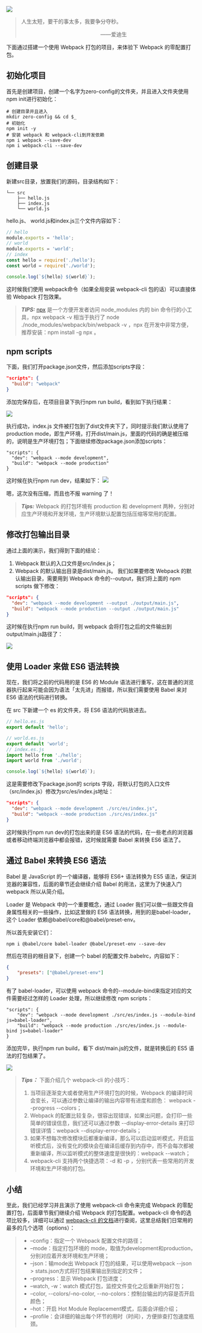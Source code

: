 ![](https://img4.mukewang.com/5cd962f40001a7a706400360.jpg)

> 人生太短，要干的事太多，我要争分夺秒。
> 
> &emsp;&emsp;&emsp;&emsp;&emsp;&emsp;&emsp;&emsp;&emsp;&emsp;&emsp;&emsp;&emsp;&emsp;&emsp;——爱迪生

下面通过搭建一个使用 Webpack 打包的项目，来体验下 Webpack 的零配置打包。

## 初始化项目

首先是创建项目，创建一个名字为zero-config的文件夹，并且进入文件夹使用npm init进行初始化：

```
# 创建目录并且进入
mkdir zero-config && cd $_
# 初始化
npm init -y
# 安装 webpack 和 webpack-cli到开发依赖
npm i webpack --save-dev
npm i webpack-cli --save-dev
```

## 创建目录

新建src目录，放置我们的源码，目录结构如下：

```
└── src
    ├── hello.js
    ├── index.js
    └── world.js
```

hello.js、 world.js和index.js三个文件内容如下：

```javascript
// hello
module.exports = 'hello';
// world
module.exports = 'world';
// index
const hello = require('./hello');
const world = require('./world');

console.log(`${hello} ${world}`);
```

这时候我们使用 webpack命令（如果全局安装 webpack-cli 包的话）可以直接体验 Webpack 打包效果。

> ***TIPS:*** [npx](https://www.npmjs.com/package/npx) 是一个方便开发者访问 node_modules 内的 bin 命令行的小工具，npx webpack -v 相当于执行了 node ./node_modules/webpack/bin/webpack -v ，npx 在开发中非常方便，推荐安装：npm install -g npx 。

## npm scripts
下面，我们打开package.json文件，然后添加scripts字段：

```json
"scripts": {
  "build": "webpack"
}
```
添加完保存后，在项目目录下执行npm run build，看到如下执行结果：

![](http://img.mukewang.com/5cd8d3f50001297014441032.png)

执行成功，index.js 文件被打包到了dist文件夹下了，同时提示我们默认使用了production mode，即生产环境，打开dist/main.js，里面的代码的确是被压缩的，说明是生产环境打包；下面继续修改package.json添加scripts：

```
"scripts": {
  "dev": "webpack --mode development",
  "build": "webpack --mode production"
}
```

这时候在执行npm run dev，结果如下：
![](http://img.mukewang.com/5cd8d4240001846f14440648.png)

嗯，这次没有压缩，而且也不报 warning 了！

> ***Tips:*** Webpack 的打包环境有 production 和 development 两种，分别对应生产环境和开发环境，生产环境默认配置包括压缩等常用的配置。

## 修改打包输出目录
通过上面的演示，我们得到下面的结论：

1. Webpack 默认的入口文件是src/index.js；
2. Webpack 的默认输出目录是dist/main.js。
我们如果要修改 Webpack 的默认输出目录，需要用到 Webpack 命令的--output，我们将上面的 npm scripts 做下修改：

```json
"scripts": {
  "dev": "webpack --mode development --output ./output/main.js",
  "build": "webpack --mode production --output ./output/main.js"
}
```

这时候在执行npm run build，则 webpack 会将打包之后的文件输出到output/main.js路径了：

![](http://img.mukewang.com/5cd8d60900015b7016860744.png)

## 使用 Loader 来做 ES6 语法转换
现在，我们将之前的代码用的是 ES6 的 Module 语法进行重写，这在普通的浏览器执行起来可能会因为语法「太先进」而报错，所以我们需要使用 Babel 来对 ES6 语法的代码进行转换。

在 src 下新建一个 es 的文件夹，将 ES6 语法的代码放进去。

```javascript
// hello.es.js
export default 'hello';

// world.es.js
export default 'world';
// index.es.js
import hello from './hello';
import world from './world';

console.log(`${hello} ${world}`);
```

这是需要修改下package.json的 scripts 字段，将默认打包的入口文件（src/index.js）修改为src/es/index.js地址：

```json
"scripts": {
  "dev": "webpack --mode development ./src/es/index.js",
  "build": "webpack --mode production ./src/es/index.js"
}
```

这时候执行npm run dev的打包出来的是 ES6 语法的代码，在一些老点的浏览器或者移动终端浏览器中都会报错，这时候就需要 Babel 来转换 ES6 语法了。

## 通过 Babel 来转换 ES6 语法
Babel 是 JavaScript 的一个编译器，能够将 ES6+ 语法转换为 ES5 语法，保证浏览器的兼容性，后面的章节还会继续介绍 Babel 的用法，这里为了快速入门 webpack 所以从简介绍。

Loader 是 Webpack 中的一个重要概念，通过 Loader 我们可以做一些跟文件自身属性相关的一些操作，比如这里做的 ES6 语法转换，用到的是babel-loader，这个 Loader 依赖@babel/core和@babel/preset-env。

所以首先安装它们：

```
npm i @babel/core babel-loader @babel/preset-env --save-dev
```
然后在项目的根目录下，创建一个 babel 的配置文件.babelrc，内容如下：

```json
{
    "presets": ["@babel/preset-env"]
}
```

有了 babel-loader，可以使用 webpack 命令的--module-bind来指定对应的文件需要经过怎样的 Loader 处理，所以继续修改 npm scripts：

```
"scripts": {
    "dev": "webpack --mode development ./src/es/index.js --module-bind js=babel-loader",
    "build": "webpack --mode production ./src/es/index.js --module-bind js=babel-loader"
}
```

添加完毕，执行npm run build，看下 dist/main.js的文件，就是转换后的 ES5 语法的打包结果了。

![](http://img.mukewang.com/5cd8d62f00016e7114440696.png)

> ***Tips：***
> 下面介绍几个 webpack-cli 的小技巧：
> 1. 当项目逐渐变大或者使用生产环境打包的时候，Webpack 的编译时间会变长，可以通过参数让编译的输出内容带有进度和颜色： webpack --progress --colors；
> 2. Webpack 的配置比较复杂，很容出现错误，如果出问题，会打印一些简单的错误信息，我们还可以通过参数 --display-error-details 来打印错误详情：webpack --display-error-details；
> 3. 如果不想每次修改模块后都重新编译，那么可以启动监听模式，开启监听模式后，没有变化的模块会在编译后缓存到内存中，而不会每次都被重新编译，所以监听模式的整体速度是很快的：webpack --watch；
> 4. webpack-cli 支持两个快捷选项：-d 和 -p ，分别代表一些常用的开发环境和生产环境的打包。

## 小结
至此，我们已经学习并且演示了使用 webpack-cli 命令来完成 Webpack 的零配置打包，后面章节我们继续介绍 Webpack 的打包配置。webpack-cli 命令的选项比较多，详细可以通过 [webpack-cli 的文档](https://webpack.js.org/api/cli)进行查阅，这里总结我们日常用的最多的几个选项（options）：

> * –config：指定一个 Webpack 配置文件的路径；
> * –mode：指定打包环境的 mode，取值为development和production，分别对应着开发环境和生产环境；
> * –json：输mode出 Webpack 打包的结果，可以使用webpack --json > stats.json方式将打包结果输出到指定的文件；
> * –progress：显示 Webpack 打包进度；
> * –watch, -w：watch 模式打包，监控文件变化之后重新开始打包；
> * –color, --colors/–no-color, --no-colors：控制台输出的内容是否开启颜色；
> * –hot：开启 Hot Module Replacement模式，后面会详细介绍；
> * –profile：会详细的输出每个环节的用时（时间），方便排查打包速度瓶颈。




